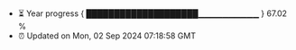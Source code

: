 - ⏳ Year progress { ████████████████████▁▁▁▁▁▁▁▁▁▁ } 67.02 %
- ⏰ Updated on Mon, 02 Sep 2024 07:18:58 GMT

